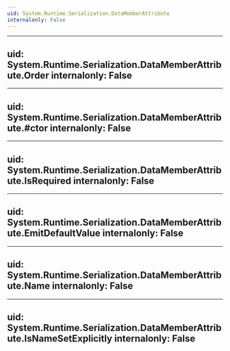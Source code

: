 ```yaml
---
uid: System.Runtime.Serialization.DataMemberAttribute
internalonly: False
---
```


---
uid: System.Runtime.Serialization.DataMemberAttribute.Order
internalonly: False
---

---
uid: System.Runtime.Serialization.DataMemberAttribute.#ctor
internalonly: False
---

---
uid: System.Runtime.Serialization.DataMemberAttribute.IsRequired
internalonly: False
---

---
uid: System.Runtime.Serialization.DataMemberAttribute.EmitDefaultValue
internalonly: False
---

---
uid: System.Runtime.Serialization.DataMemberAttribute.Name
internalonly: False
---

---
uid: System.Runtime.Serialization.DataMemberAttribute.IsNameSetExplicitly
internalonly: False
---
